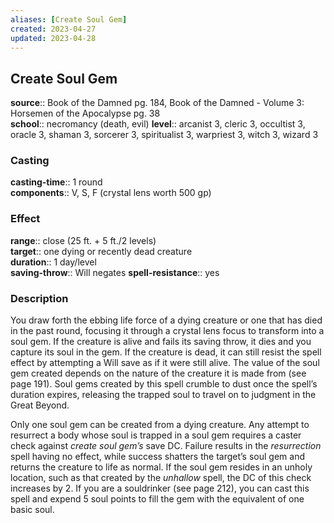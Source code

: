 ```yaml
---
aliases: [Create Soul Gem]
created: 2023-04-27
updated: 2023-04-28
---
```


## Create Soul Gem

**source**:: Book of the Damned pg. 184, Book of the Damned - Volume 3: Horsemen of the Apocalypse pg. 38  
**school**:: necromancy (death, evil)
**level**:: arcanist 3, cleric 3, occultist 3, oracle 3, shaman 3, sorcerer 3, spiritualist 3, warpriest 3, witch 3, wizard 3

### Casting

**casting-time**:: 1 round  
**components**:: V, S, F (crystal lens worth 500 gp)

### Effect

**range**:: close (25 ft. + 5 ft./2 levels)  
**target**:: one dying or recently dead creature  
**duration**:: 1 day/level  
**saving-throw**:: Will negates
**spell-resistance**:: yes

### Description

You draw forth the ebbing life force of a dying creature or one that has died in the past round, focusing it through a crystal lens focus to transform into a soul gem. If the creature is alive and fails its saving throw, it dies and you capture its soul in the gem. If the creature is dead, it can still resist the spell effect by attempting a Will save as if it were still alive. The value of the soul gem created depends on the nature of the creature it is made from (see page 191). Soul gems created by this spell crumble to dust once the spell’s duration expires, releasing the trapped soul to travel on to judgment in the Great Beyond.  
  
Only one soul gem can be created from a dying creature. Any attempt to resurrect a body whose soul is trapped in a soul gem requires a caster check against *create soul gem’s* save DC. Failure results in the *resurrection* spell having no effect, while success shatters the target’s soul gem and returns the creature to life as normal. If the soul gem resides in an unholy location, such as that created by the *unhallow* spell, the DC of this check increases by 2. If you are a souldrinker (see page 212), you can cast this spell and expend 5 soul points to fill the gem with the equivalent of one basic soul.

